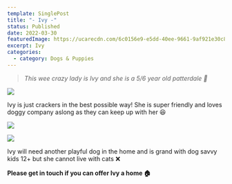```yaml
---
template: SinglePost
title: "- Ivy -"
status: Published
date: 2022-03-30
featuredImage: https://ucarecdn.com/6c0156e9-e5dd-40ee-9661-9af921e30c80/-/crop/720x531/0,70/-/preview/
excerpt: Ivy
categories:
  - category: Dogs & Puppies
---
```

> *This wee crazy lady is Ivy and she is a 5/6 year old patterdale 🐶*

![](https://ucarecdn.com/584312bc-2316-47c8-acdc-2a421c5ef90d/)

Ivy is just crackers in the best possible way! She is super friendly and loves doggy company aslong as they can keep up with her 😆

![](https://ucarecdn.com/9995c123-c5e1-4605-b1fb-8ee88562bc27/)

![](https://ucarecdn.com/0ba27031-e81e-40bc-bb33-87208efb32b0/)

Ivy will need another playful dog in the home and is grand with dog savvy kids 12+ but she cannot live with cats  ❌

**Please get in touch if you can offer Ivy a home 🏠**